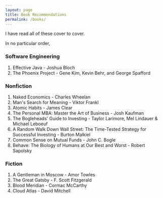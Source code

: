 ```yaml
---
layout: page
title: Book Recommendations
permalink: /books/
---
```

I have read all of these cover to cover. 

In no particular order,

### Software Engineering
1. Effective Java - Joshua Bloch
2. The Phoenix Project - Gene Kim, Kevin Behr, and George Spafford

### Nonfiction
1. Naked Economics - Charles Wheelan
2. Man's Search for Meaning - Viktor Frankl
3. Atomic Habits - James Clear
4. The Personal MBA: Master the Art of Business - Josh Kaufman
5. The Bogleheads' Guide to Investing - Taylor Larimore, Mel Lindauer 
    & Michael Leboeuf
6. A Random Walk Down Wall Street: The Time-Tested Strategy 
    for Successful Investing - Burton Malkiel
7. Common Sense on Mutual Funds - John C. Bogle
8. Behave: The Biology of Humans at Our Best and Worst - Robert Sapolsky

### Fiction
1. A Gentleman in Moscow - Amor Towles
2. The Great Gatsby - F. Scott Fitzgerald
3. Blood Meridian - Cormac McCarthy
4. Cloud Atlas - David Mitchell

<!-- ### Programming
1. C Programming Language - Brian Kernighan & Dennis Ritchie -->

<!-- This is the base Jekyll theme. You can find out more info about customizing your Jekyll theme, as well as basic Jekyll usage documentation at [jekyllrb.com](https://jekyllrb.com/)

You can find the source code for Minima at GitHub:
[jekyll][jekyll-organization] /
[minima](https://github.com/jekyll/minima)

You can find the source code for Jekyll at GitHub:
[jekyll][jekyll-organization] /
[jekyll](https://github.com/jekyll/jekyll)


[jekyll-organization]: https://github.com/jekyll -->
